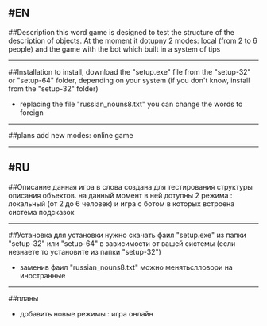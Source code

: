 #EN
---
##Description
this word game is designed to test the structure of the description of objects.
At the moment it dotupny 2 modes: local (from 2 to 6 people) and the game with the bot which built in a system of tips 

---

##Installation
to install, download the "setup.exe" file from the "setup-32" or "setup-64" folder, depending on your system (if you don't know, install from the "setup-32" folder)
+ replacing the file "russian_nouns8.txt" you can change the words to foreign

---

##plans 
add new modes: online game

---
#RU
---

##Описание
данная игра в слова создана для тестирования структуры описания объектов.
на данный момент в ней дотупны 2 режима : локальный (от 2 до 6 человек) и игра с ботом в которых встроена система подсказок 

---

##Установка
для установки нужно скачать фаил "setup.exe" из папки "setup-32" или "setup-64" в зависимости от вашей системы (если незнаете то установите из папки "setup-32")
+ заменив фаил "russian_nouns8.txt" можно менятьслловори на иностранные

---

##планы 
+ добавить новые режимы : игра онлайн